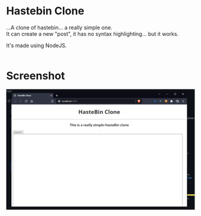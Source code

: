 # Hastebin Clone
...A clone of hastebin... a really simple one.<br>
It can create a new "post", it has no syntax highlighting... but it works.

It's made using NodeJS.
<br><br>

# Screenshot
![img.png](screenshot.png)
